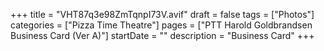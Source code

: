 +++
title = "VHT87q3e98ZmTqnpI73V.avif"
draft = false
tags = ["Photos"]
categories = ["Pizza Time Theatre"]
pages = ["PTT Harold Goldbrandsen Business Card (Ver A)"]
startDate = ""
description = "Business Card"
+++
